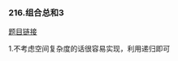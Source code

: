 ### 216.组合总和3

[题目链接](https://leetcode-cn.com/problems/combination-sum-iii/)

1.不考虑空间复杂度的话很容易实现，利用递归即可